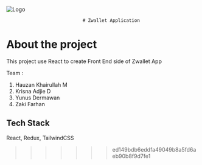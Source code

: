 

![Logo](https://camo.githubusercontent.com/72d4e416bd802a1abc16d86e9d7d7a62318fca378d103f97fda207ef7d61463d/68747470733a2f2f7974332e67677068742e636f6d2f7974632f414b65644f4c543759443978365069522d4366624262464333777a3257617469495a4672495f4930762d366b3d733930302d632d6b2d63307830306666666666662d6e6f2d726a)


                                # Zwallet Application




# About the project

This project use React to create Front End side of Zwallet App 

Team    :
1. Hauzan Khairullah M
2. Krisna Adjie D
3. Yunus Dermawan
4. Zaki Farhan
## Tech Stack

React, Redux, TailwindCSS

>>>>>>> ed149bdb6eddfa49049b8a5fd6aeb90b8f9d7fe1
